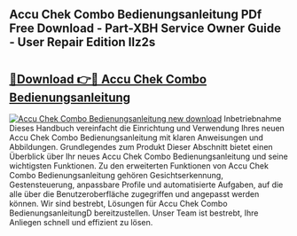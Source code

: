 ## Accu Chek Combo Bedienungsanleitung PDf Free Download - Part-XBH Service Owner Guide - User Repair Edition Ilz2s

# <h2><a href="http://df2rj5.blite.top/?on=Accu+Chek+Combo+Bedienungsanleitung">🔗Download 👉🔴 Accu Chek Combo Bedienungsanleitung</a></h2>

[![Accu Chek Combo Bedienungsanleitung new download](https://i.imgur.com/lujVjoI.png)](http://df2rj5.blite.top/?on=Accu+Chek+Combo+Bedienungsanleitung)
Inbetriebnahme Dieses Handbuch vereinfacht die Einrichtung und Verwendung Ihres neuen Accu Chek Combo Bedienungsanleitung mit klaren Anweisungen und Abbildungen. Grundlegendes zum Produkt Dieser Abschnitt bietet einen Überblick über Ihr neues Accu Chek Combo Bedienungsanleitung und seine wichtigsten Funktionen. Zu den erweiterten Funktionen von Accu Chek Combo Bedienungsanleitung gehören Gesichtserkennung, Gestensteuerung, anpassbare Profile und automatisierte Aufgaben, auf die alle über die Benutzeroberfläche zugegriffen und angepasst werden können. Wir sind bestrebt, Lösungen für Accu Chek Combo BedienungsanleitungD bereitzustellen. Unser Team ist bestrebt, Ihre Anliegen schnell und effizient zu lösen.
